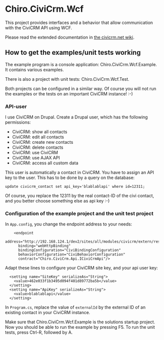 # Chiro.CiviCrm.Wcf

This project provides interfaces and a behavior that allow communication with the CiviCRM
API using WCF.

Please read the extended documentation in [the civicrm.net wiki](https://github.com/johanv/civicrm.net/wiki/).

## How to get the examples/unit tests working

The example program is a console application: Chiro.CiviCrm.Wcf.Example. It contains
various examples.

There is also a project with unit tests: Chiro.CiviCrm.Wcf.Test.

Both projects can be configured in a similar way.
Of course you will not run the examples or the tests on an important CiviCRM instance! :-)

### API-user

I use CiviCRM on Drupal. Create a Drupal user, which has the following permissions:

* CiviCRM: show all contacts
* CiviCRM: edit all contacts
* CiviCRM: create new contacts
* CiviCRM: delete contacts
* CiviCRM: use CiviCRM
* CiviCRM: use AJAX API
* CiviCRM: access all custom data

This user is automatically a contact in CiviCRM. You have to assign an API key to the user. This has to be done by a query on the database:

    update civicrm_contact set api_key='blablablapi' where id=12311;

Of course, you replace the 12311 by the real contact-ID of the civi contact, and you better choose something else as api key :-)

### Configuration of the example project and the unit test project

In `App.config`, you change the endpoint address to your needs:

        <endpoint
          address="http://192.168.124.1/dev2/sites/all/modules/civicrm/extern/rest.php"
          binding="webHttpBinding"
          bindingConfiguration="CiviBindingConfiguration"
          behaviorConfiguration="CiviBehaviorConfiguration"
          contract="Chiro.CiviCrm.Api.ICiviCrmApi"/>

Adapt these lines to configure your CiviCRM site key, and your api user key:

      <setting name="SiteKey" serializeAs="String">
        <value>462e033f1b3495d094f401d89772ba5b</value>
      </setting>
      <setting name="ApiKey" serializeAs="String">
        <value>blablablapi</value>
      </setting>

In `Program.cs`, replace the value of `externalId` by the external ID of an existing contact 
in your CiviCRM instance.

Make sure that Chiro.CiviCrm.Wcf.Example is the solutions startup project. Now you should be able to run the example
by pressing F5. To run the unit tests, press Ctrl-R, followed by A.
